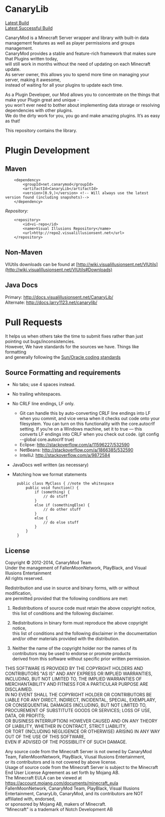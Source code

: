 CanaryLib
=========

[Latest Build](http://ci.visualillusionsent.net/job/CanaryLib/lastBuild/net.canarymod$CanaryLib/)  
[Latest Successful Build](http://ci.visualillusionsent.net/job/CanaryLib/lastSuccessfulBuild/net.canarymod$CanaryLib/)  

CanaryMod is a Minecraft Server wrapper and library with built-in data management features as well as player permissions and groups management.  
CanaryMod provides a stable and feature-rich framework that makes sure that Plugins written today,  
will still work in months without the need of updating on each Minecraft update.  
As server owner, this allows you to spend more time on managing your server, making it awesome,  
instead of waiting for all your plugins to update each time.  

As a Plugin Developer, our Mod allows you to concentrate on the things that make your Plugin great and unique -  
you won’t ever need to bother about implementing data storage or resolving dependencies with other plugins.  
We do the dirty work for you, you go and make amazing plugins. It’s as easy as that!  

This repository contains the library.  

Plugin Development
=============

Maven
-------------

        <dependency>
            <groupId>net.canarymod</groupId>
            <artifactId>CanaryLib</artifactId>
            <version>[0.9,)</version> <!-- Will always use the latest version found (including snapshots)-->
        </dependency>


*Repository:*

        <repository>
            <id>vi-repo</id>
            <name>Visual Illusions Repository</name>
            <url>http://repo2.visualillusionsent.net</url>
        </repository>


Non-Maven
-------------

  VIUtils downloads can be found at [http://wiki.visualillusionsent.net/VIUtils](http://wiki.visualillusionsent.net/VIUtils#Downloads)


Java Docs
-------------

Primary: http://docs.visualillusionsent.net/CanaryLib/  
Alternate: http://docs.larry1123.net/canarylib/  

Pull Requests
=============

It helps us when others take the time to submit fixes rather than just pointing out bugs/inconsistencies.  
However, We have standards for the sources we have. Things like formatting  
and generally following the [Sun/Oracle coding standards](http://www.oracle.com/technetwork/java/javase/documentation/codeconvtoc-136057.html)

Source Formatting and requirements
-------------

* No tabs; use 4 spaces instead.
* No trailing whitespaces.
* No CRLF line endings, LF only.
  * Git can handle this by auto-converting CRLF line endings into LF when you commit, and vice versa when it checks out code onto your filesystem.
    You can turn on this functionality with the core.autocrlf setting.
    If you’re on a Windows machine, set it to true — this converts LF endings into CRLF when you check out code. (git config --global core.autocrlf true)
  * Eclipse: http://stackoverflow.com/a/11596227/532590
  * NetBeans: http://stackoverflow.com/a/1866385/532590
  * IntelliJ: http://stackoverflow.com/a/9872584
* JavaDocs well written (as necessary)
* Matching how we format statements

        public class MyClass { //note the whitespace
            public void function() {
                if (something) {
                    // do stuff
                }
                else if (somethingElse) {
                    // do other stuff
                }
                else {
                    // do else stuff
                }
            }
        }

License
-------

Copyright &copy; 2012-2014, CanaryMod Team  
Under the management of FallenMoonNetwork, PlayBlack, and Visual Illusions Entertainment  
All rights reserved.

Redistribution and use in source and binary forms, with or without modification,  
are permitted provided that the following conditions are met:  

1. Redistributions of source code must retain the above copyright notice,  
   this list of conditions and the following disclaimer.

2. Redistributions in binary form must reproduce the above copyright notice,  
   this list of conditions and the following disclaimer in the documentation and/or other materials provided with the distribution.

3. Neither the name of the copyright holder nor the names of its contributors may be used to endorse or promote products  
   derived from this software without specific prior written permission.  

THIS SOFTWARE IS PROVIDED BY THE COPYRIGHT HOLDERS AND CONTRIBUTORS "AS IS" AND ANY EXPRESS OR IMPLIED WARRANTIES,  
INCLUDING, BUT NOT LIMITED TO, THE IMPLIED WARRANTIES OF MERCHANTABILITY AND FITNESS FOR A PARTICULAR PURPOSE ARE DISCLAIMED.  
IN NO EVENT SHALL THE COPYRIGHT HOLDER OR CONTRIBUTORS BE LIABLE FOR ANY DIRECT, INDIRECT, INCIDENTAL, SPECIAL, EXEMPLARY,  
OR CONSEQUENTIAL DAMAGES (INCLUDING, BUT NOT LIMITED TO, PROCUREMENT OF SUBSTITUTE GOODS OR SERVICES; LOSS OF USE, DATA, OR PROFITS;  
OR BUSINESS INTERRUPTION) HOWEVER CAUSED AND ON ANY THEORY OF LIABILITY, WHETHER IN CONTRACT, STRICT LIABILITY,  
OR TORT (INCLUDING NEGLIGENCE OR OTHERWISE) ARISING IN ANY WAY OUT OF THE USE OF THIS SOFTWARE,  
EVEN IF ADVISED OF THE POSSIBILITY OF SUCH DAMAGE.  

Any source code from the Minecraft Server is not owned by CanaryMod Team, FallenMoonNetwork, PlayBlack, Viusal Illusions Entertainment,  
or its contributors and is not covered by above license.  
Usage of source code from the Minecraft Server is subject to the Minecraft End User License Agreement as set forth by Mojang AB.  
The Minecraft EULA can be viewed at https://account.mojang.com/documents/minecraft_eula  
FallenMoonNetwork, CanaryMod Team, PlayBlack, Visual Illusions Entertainment, CanaryLib, CanaryMod, and its contributors are NOT affiliated with, endorsed,  
or sponsored by Mojang AB, makers of Minecraft.  
"Minecraft" is a trademark of Notch Development AB
